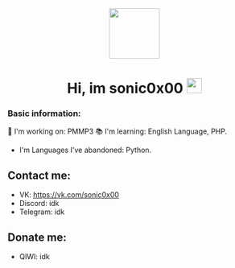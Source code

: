 <div id="header" align="center">
  <img src="https://media.giphy.com/media/M9gbBd9nbDrOTu1Mqx/giphy.gif" width="100"/>
<div id="badges">
  <img src="https://komarev.com/ghpvc/?username=sonic0x00&style=flat-square&color=blue" alt=""/>
  <h1>
  Hi, im sonic0x00
  <img src="https://media.giphy.com/media/hvRJCLFzcasrR4ia7z/giphy.gif" width="30px"/>
</h1>
</div>
</div>

### Basic information:
🔭 I'm working on: PMMP3
📚 I'm learning: English Language, PHP.
- I'm Languages I've abandoned: Python.
## Contact me:
- VK: https://vk.com/sonic0x00
- Discord: idk
- Telegram: idk
## Donate me:
- QIWI: idk
